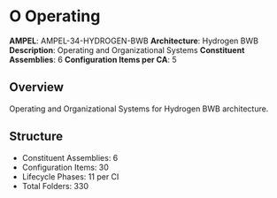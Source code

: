 # O Operating

**AMPEL**: AMPEL-34-HYDROGEN-BWB
**Architecture**: Hydrogen BWB
**Description**: Operating and Organizational Systems
**Constituent Assemblies**: 6
**Configuration Items per CA**: 5

## Overview
Operating and Organizational Systems for Hydrogen BWB architecture.

## Structure
- Constituent Assemblies: 6
- Configuration Items: 30
- Lifecycle Phases: 11 per CI
- Total Folders: 330
